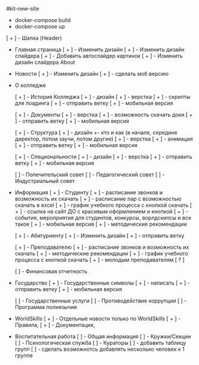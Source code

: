 #kit-new-site

 - docker-compose build
 - docker-compose up

[ + ] - Шапка (Header)

- Главная страница
    [ + ] - Изменить дизайн
    [ + ] - Изменить дизайн слайдера
    [ + ] - Добавить автослайдер картинок
    [ + ] - Изменить дизайн слайдера About

- Новости
    [ + ] - Изменить дизайн
    [ + ] - сделать моб версию
   
- О колледже

    [ + ] - История Колледжа
        [ + ] - дизайн
        [ + ] - верстка
        [ + ] - скрипты для лоадинга
        [ + ] - отправить ветку 
        [ + ] - мобильная версия

    [ + ] - Документы
        [ + ] - верстка
        [ + ] - возможность скачать доки
        [ + ] - отправить ветку 
        [ + ] - мобильная версия

    [ + ] - Структура
        [ + ] - дизайн +- кто и как (в начале, середине директор, потом заучи, потом другие)
        [ + ] - верстка
        [ + ] - анимация
        [ + ] - отправить ветку 
        [ + ] - мобильная версия

    [ + ] -  Специональности
        [ + ] - дизайн
        [ + ] - верстка
        [ + ] - отправить ветку 
        [ + ] - мобильная версия

    [ ] - Попечительский совет
    [ ] -  Педагогический совет
    [ ] - Индустриальный совет

- Информация
    [ + ] - Студенту
        [ + ] - расписание звонков и возможность их скачать
        [ + ] - расписание пар с возможностью скачать в excel
        [ + ] - график учебного процесса с кнопкой скачать
        [ + ] - cсылка на сайт ДО с красивым оформлением и кнопкой
        [ + ] - события, мероприятия для студентов, конкурсы, ворлдскилсы и все такое
        [ + ] - мобильная версия
        [ + ] - методические рекомендации 

    [ + ] - Абитуриенту
        [ + ] - Изменить дизайн
        [ + ] - отправить ветку 

    [ + ] - Преподавателю
        [ + ] - расписание звонков и возможность их скачать
        [ + ] - методические рекомендации 
        [ + ] - график учебного процесса с кнопкой скачать
        [ + ] - молодым преподавателям [ ? ]

    [ ] - Финансовая отчетность

- Государство
    [ + ] - Государственные символы
        [ + ] - написать
        [ + ] - отправить ветку
        [ + ] - мобильная версия

    [ ] - Государственные услуги
    [ ] - Противодействие коррупции
    [ ] - Программа полиязычия
    
- WorldSkills
    [ + ] - Отдельные новости только по WorldSkills
    [ + ] - Правила, 
    [ + ] - Документация, 

- Воспитательная работа
    [ ] - Общая информация
    [ ] - Кружки/Секции
    [ ] - Психологическая служба
    [ ] - Кураторы
        [ ] - добавить таблицу групп
        [ ] - сделать возможнотсь добавлять несколько человек к 1 группе